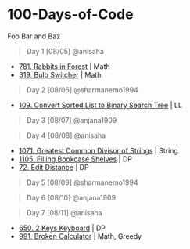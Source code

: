 # 100-Days-of-Code

Foo Bar and Baz 

> Day 1 [08/05] @anisaha 

- [781. Rabbits in Forest](https://leetcode.com/problems/rabbits-in-forest/description/) | Math
- [319. Bulb Switcher](https://leetcode.com/problems/bulb-switcher/description/) | Math

> Day 2 [08/06] @sharmanemo1994
- [109. Convert Sorted List to Binary Search Tree](https://leetcode.com/problems/intersection-of-two-linked-lists/) | LL

> Day 3 [08/07] @anjana1909

> Day 4 [08/08] @anisaha

- [1071. Greatest Common Divisor of Strings](https://leetcode.com/problems/greatest-common-divisor-of-strings/description/) | String
- [1105. Filling Bookcase Shelves](https://leetcode.com/problems/filling-bookcase-shelves/description/) | DP
- [72. Edit Distance](https://leetcode.com/problems/edit-distance/description/) | DP

> Day 5 [08/09] @sharmanemo1994

> Day 6 [08/10] @anjana1909

> Day 7 [08/11] @anisaha

- [650. 2 Keys Keyboard](https://leetcode.com/problems/2-keys-keyboard/description/) | DP
- [991. Broken Calculator](https://leetcode.com/problems/broken-calculator/description/) | Math, Greedy

